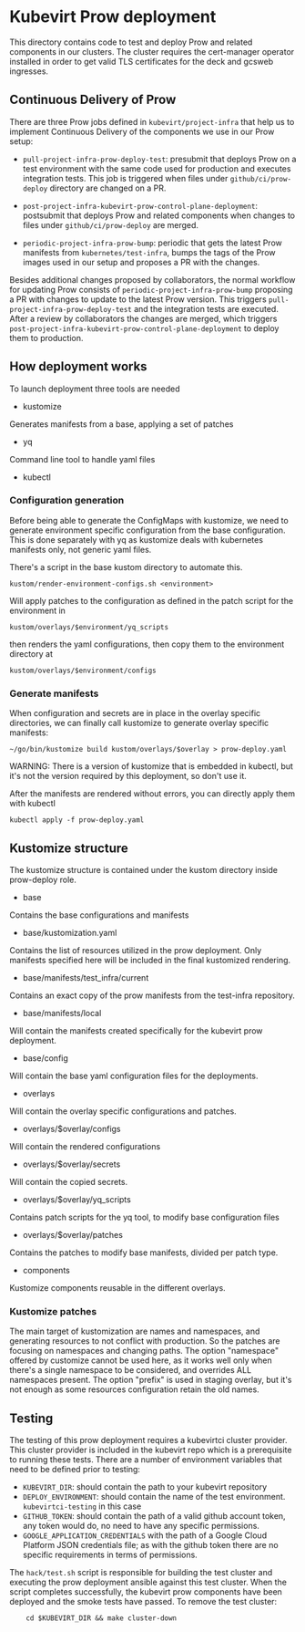 # Kubevirt Prow deployment

This directory contains code to test and deploy Prow and related components
in our clusters. The cluster requires the cert-manager operator installed
in order to get valid TLS certificates for the deck and gcsweb ingresses.

## Continuous Delivery of Prow

There are three Prow jobs defined in `kubevirt/project-infra` that help us to
implement Continuous Delivery of the components we use in our Prow setup:

* `pull-project-infra-prow-deploy-test`: presubmit that deploys Prow on a test
environment with the same code used for production and executes integration tests.
This job is triggered when files under `github/ci/prow-deploy` directory are
changed on a PR.

* `post-project-infra-kubevirt-prow-control-plane-deployment`: postsubmit that deploys
Prow and related components when changes to files under `github/ci/prow-deploy`
are merged.

* `periodic-project-infra-prow-bump`: periodic that gets the latest Prow manifests
from `kubernetes/test-infra`, bumps the tags of the Prow images used in our
setup and proposes a PR with the changes.

Besides additional changes proposed by collaborators, the normal workflow for
updating Prow consists of `periodic-project-infra-prow-bump` proposing a PR with
changes to update to the latest Prow version. This triggers `pull-project-infra-prow-deploy-test`
and the integration tests are executed. After a review by collaborators the
changes are merged, which triggers `post-project-infra-kubevirt-prow-control-plane-deployment`
to deploy them to production.

## How deployment works

To launch deployment three tools are needed

- kustomize

Generates manifests from a base, applying a set of patches

- yq

Command line tool to handle yaml files

- kubectl

### Configuration generation

Before being able to generate the ConfigMaps with kustomize, we need to generate
environment specific configuration from the base configuration. This is done
separately with yq as kustomize deals with kubernetes manifests only, not generic yaml files.

There's a script in the base kustom directory to automate this.

    kustom/render-environment-configs.sh <environment>

Will apply patches to the configuration as defined in the patch script for the environment in

    kustom/overlays/$environment/yq_scripts

then renders the yaml configurations, then copy them to the environment directory at

    kustom/overlays/$environment/configs

### Generate manifests

When configuration and secrets are in place in the overlay specific directories,
we can finally call kustomize to generate overlay specific manifests:

    ~/go/bin/kustomize build kustom/overlays/$overlay > prow-deploy.yaml

WARNING: There is a version of kustomize that is embedded in kubectl, but it's not the version
required by this deployment, so don't use it.

After the manifests are rendered without errors, you can directly apply them with kubectl

    kubectl apply -f prow-deploy.yaml

## Kustomize structure

The kustomize structure is contained under the kustom directory inside prow-deploy role.

- base

Contains the base configurations and manifests

- base/kustomization.yaml

Contains the list of resources utilized in the prow deployment. Only manifests
specified here will be included in the final kustomized rendering.

- base/manifests/test_infra/current

Contains an exact copy of the prow manifests from the test-infra repository.

- base/manifests/local

Will contain the manifests created specifically for the kubevirt prow deployment.

- base/config

Will contain the base yaml configuration files for the deployments.

- overlays

Will contain the overlay specific configurations and patches.

- overlays/$overlay/configs

Will contain the rendered configurations

- overlays/$overlay/secrets

Will contain the copied secrets.

- overlays/$overlay/yq_scripts

Contains patch scripts for the yq tool, to modify base configuration files

- overlays/$overlay/patches

Contains the patches to modify base manifests, divided per patch type.

- components

Kustomize components reusable in the different overlays.

### Kustomize patches

The main target of kustomization are names and namespaces, and generating
resources to not conflict with production.
So the patches are focusing on namespaces and changing paths.
The option "namespace" offered by customize cannot be used here, as it works
well only when there's a single namespace to be considered, and overrides ALL
namespaces present.
The option "prefix" is used in staging overlay, but it's not enough as some
resources configuration retain the old names.

## Testing

The testing of this prow deployment requires a kubevirtci cluster provider. This cluster provider is included in
the kubevirt repo which is a prerequisite to running these tests.
There are a number of environment variables that need to be defined prior to testing:
* `KUBEVIRT_DIR`: should contain the path to your kubevirt repository
* `DEPLOY_ENVIRONMENT`: should contain the name of the test environment. `kubevirtci-testing` in this case
* `GITHUB_TOKEN`: should contain the path of a valid github account token, any token would do,
no need to have any specific permissions.
* `GOOGLE_APPLICATION_CREDENTIALS` with the path of a Google Cloud Platform JSON credentials file; as with
the github token there are no specific requirements in terms of permissions.

The `hack/test.sh` script is responsible for building the test cluster and executing the prow deployment ansible
against this test cluster. When the script completes successfully, the kubevirt prow components have been deployed
and the smoke tests have passed.
To remove the test cluster:
```
    cd $KUBEVIRT_DIR && make cluster-down
```
